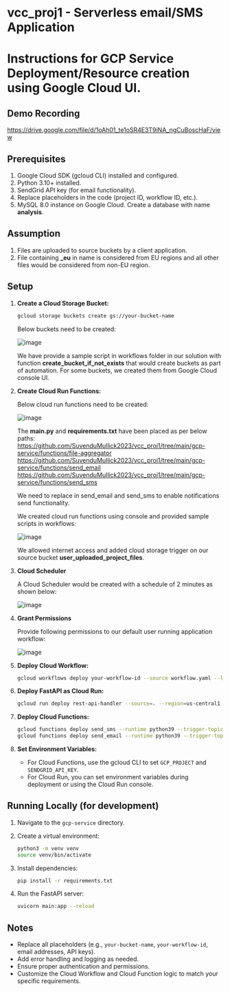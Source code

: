 # vcc_proj1 - Serverless email/SMS Application

# Instructions for GCP Service Deployment/Resource creation using Google Cloud UI.

## Demo Recording
https://drive.google.com/file/d/1oAh01_te1oSR4E3T9iNA_ngCuBoscHaF/view

## Prerequisites

1.  Google Cloud SDK (gcloud CLI) installed and configured.
2.  Python 3.10+ installed.
3.  SendGrid API key (for email functionality).
4.  Replace placeholders in the code (project ID, workflow ID, etc.).
5.  MySQL 8.0 instance on Google Cloud. Create a database with name **analysis**.

## Assumption

1. Files are uploaded to source buckets by a client application.
2. File containing **_eu** in name is considered from EU regions and all other files would be considered from non-EU region.

## Setup

1.  **Create a Cloud Storage Bucket:**

    ```bash
    gcloud storage buckets create gs://your-bucket-name
    ```
    Below buckets need to be created:
    
    ![image](https://github.com/user-attachments/assets/9b8c0578-8035-498a-aff8-bf512f6a7f5e)

    We have provide a sample script in workflows folder in our solution with function **create_bucket_if_not_exists** that would create buckets as part of automation. For some buckets, we created them from Google Cloud console UI.

3.  **Create Cloud Run Functions:**

    Below cloud run functions need to be created:

    ![image](https://github.com/user-attachments/assets/7429fc91-2512-4bdb-b957-247d79dc1374)

    The **main.py** and **requirements.txt** have been placed as per below paths:
    https://github.com/SuvenduMullick2023/vcc_proj1/tree/main/gcp-service/functions/file-aggregator
    https://github.com/SuvenduMullick2023/vcc_proj1/tree/main/gcp-service/functions/send_email
    https://github.com/SuvenduMullick2023/vcc_proj1/tree/main/gcp-service/functions/send_sms

    We need to replace <placeholders> in send_email and send_sms to enable notifications send functionality.

    We created cloud run functions using console and provided sample scripts in workflows:

    ![image](https://github.com/user-attachments/assets/f437ffef-13ce-4906-bafb-287a2beeb65f)

    We allowed internet access and added cloud storage trigger on our source bucket **user_uploaded_project_files**.

5.  **Cloud Scheduler**

    A Cloud Scheduler would be created with a schedule of 2 minutes as shown below:
    
    ![image](https://github.com/user-attachments/assets/69e42d95-f7ef-44a1-b7e3-43070e68bb22)

6.  **Grant Permissions**

    Provide following permissions to our default user running application workflow:

    ![image](https://github.com/user-attachments/assets/d571fe37-76c5-429b-b6a8-bab594af883d)
   
6.  **Deploy Cloud Workflow:**

    ```bash
    gcloud workflows deploy your-workflow-id --source workflow.yaml --location=us-central1
    ```

7.  **Deploy FastAPI as Cloud Run:**

    ```bash
    gcloud run deploy rest-api-handler --source=. --region=us-central1 --allow-unauthenticated
    ```

8.  **Deploy Cloud Functions:**

    ```bash
    gcloud functions deploy send_sms --runtime python39 --trigger-topic sms-topic --source=. --entry-point send_sms
    gcloud functions deploy send_email --runtime python39 --trigger-topic email-topic --source=. --entry-point send_email
    ```

9.  **Set Environment Variables:**

    * For Cloud Functions, use the gcloud CLI to set `GCP_PROJECT` and `SENDGRID_API_KEY`.
    * For Cloud Run, you can set environment variables during deployment or using the Cloud Run console.

## Running Locally (for development)

1.  Navigate to the `gcp-service` directory.
2.  Create a virtual environment:

    ```bash
    python3 -m venv venv
    source venv/bin/activate
    ```

3.  Install dependencies:

    ```bash
    pip install -r requirements.txt
    ```

4.  Run the FastAPI server:

    ```bash
    uvicorn main:app --reload
    ```

## Notes

* Replace all placeholders (e.g., `your-bucket-name`, `your-workflow-id`, email addresses, API keys).
* Add error handling and logging as needed.
* Ensure proper authentication and permissions.
* Customize the Cloud Workflow and Cloud Function logic to match your specific requirements.
